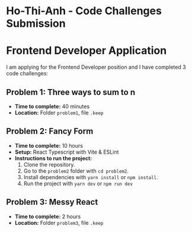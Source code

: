 # Ho-Thi-Anh - Code Challenges Submission

# Frontend Developer Application

I am applying for the Frontend Developer position and I have completed 3 code challenges:

## Problem 1: Three ways to sum to n

- **Time to complete:** 40 minutes
- **Location:** Folder `problem1`, file `.keep`

## Problem 2: Fancy Form

- **Time to complete:** 10 hours
- **Setup:** React Typescript with Vite & ESLint
- **Instructions to run the project:**
  1. Clone the repository.
  2. Go to the `problem2` folder with `cd problem2`.
  3. Install dependencies with `yarn install` or `npm install`.
  4. Run the project with `yarn dev` or `npm run dev`

## Problem 3: Messy React

- **Time to complete:** 2 hours
- **Location:** Folder `problem3`, file `.keep`
